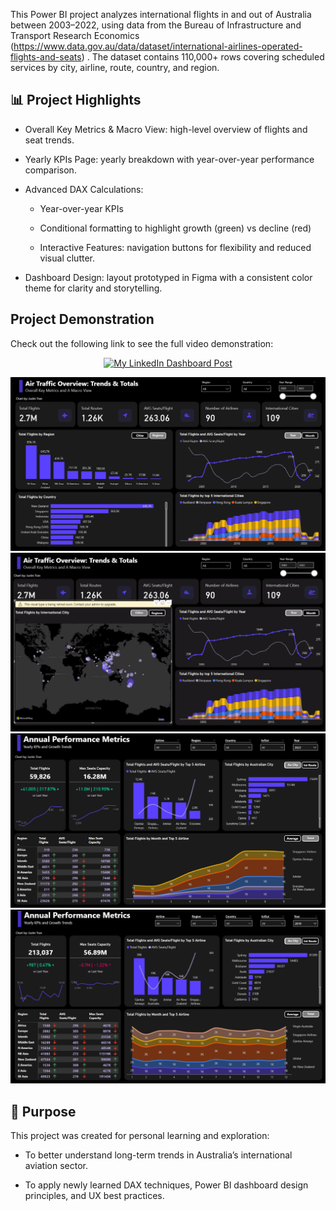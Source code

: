 This Power BI project analyzes international flights in and out of Australia between 2003–2022, using data from the Bureau of Infrastructure and Transport Research Economics (https://www.data.gov.au/data/dataset/international-airlines-operated-flights-and-seats)
. The dataset contains 110,000+ rows covering scheduled services by city, airline, route, country, and region.



## 📊 Project Highlights

- Overall Key Metrics & Macro View: high-level overview of flights and seat trends.

- Yearly KPIs Page: yearly breakdown with year-over-year performance comparison.

- Advanced DAX Calculations:

  - Year-over-year KPIs

  - Conditional formatting to highlight growth (green) vs decline (red)

  - Interactive Features: navigation buttons for flexibility and reduced visual clutter.

- Dashboard Design: layout prototyped in Figma with a consistent color theme for clarity and storytelling.

## Project Demonstration
Check out the following link to see the full video demonstration: 
<div align="center">

  <p align="center">
  <a href="https://www.linkedin.com/posts/justin-tran-03012003vn_international-flights-to-from-australia-activity-7378427102154637312-tZ28?utm_source=share&utm_medium=member_desktop&rcm=ACoAAEKzY_YBGrIoT9ILN6uiaajVetucTZLanJQ" target="_blank">
    <img src="Pics/preview.gif" alt="My LinkedIn Dashboard Post" width="600"/>
  </a>
</p>


  <img src="Pics\Screenshot 2025-09-29 231426.png">

  <img src="Pics\Screenshot 2025-10-01 021648.png">

  <img src="Pics\Screenshot 2025-09-29 231608.png">

  <img src="Pics\Screenshot 2025-09-29 231620.png">
</div>





## 🎯 Purpose

This project was created for personal learning and exploration:

- To better understand long-term trends in Australia’s international aviation sector.

- To apply newly learned DAX techniques, Power BI dashboard design principles, and UX best practices.
